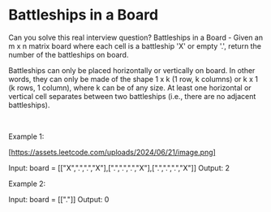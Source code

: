 # Battleships in a Board

Can you solve this real interview question? Battleships in a Board - Given an m x n matrix board where each cell is a battleship 'X' or empty '.', return the number of the battleships on board.

Battleships can only be placed horizontally or vertically on board. In other words, they can only be made of the shape 1 x k (1 row, k columns) or k x 1 (k rows, 1 column), where k can be of any size. At least one horizontal or vertical cell separates between two battleships (i.e., there are no adjacent battleships).

 

Example 1:

[https://assets.leetcode.com/uploads/2024/06/21/image.png]


Input: board = [["X",".",".","X"],[".",".",".","X"],[".",".",".","X"]]
Output: 2


Example 2:


Input: board = [["."]]
Output: 0